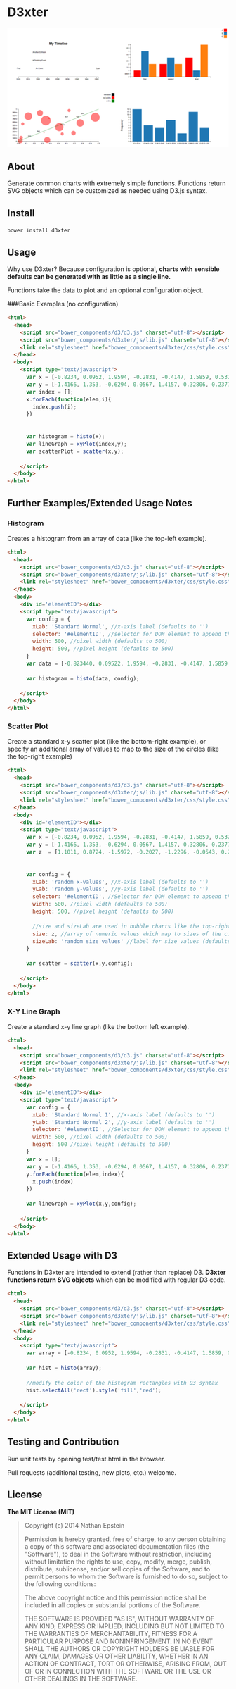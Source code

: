 D3xter
======
![Examples](https://raw.githubusercontent.com/NathanEpstein/D3xter/master/examples.png)

## About

Generate common charts with extremely simple functions. Functions return SVG objects which can be customized as needed using D3.js syntax.

## Install

`bower install d3xter`

## Usage
Why use D3xter? Because configuration is optional, **charts with sensible defaults can be generated with as little as a single line.**

Functions take the data to plot and an optional configuration object.

###Basic Examples (no configuration)
```html
<html>
  <head>
    <script src="bower_components/d3/d3.js" charset="utf-8"></script>
    <script src="bower_components/d3xter/js/lib.js" charset="utf-8"></script>
    <link rel="stylesheet" href="bower_components/d3xter/css/style.css">
  </head>
  <body>
    <script type="text/javascript">
      var x = [-0.8234, 0.0952, 1.9594, -0.2831, -0.4147, 1.5859, 0.5326, 0.0925, 0.3293, 1.3635, 0.3396, 0.0677, -0.6739, 0.4084, -1.4487, -0.1101, -0.7521, -1.2118, 1.7191, 0.2020, -0.1573, -0.2298, -0.8230, 1.7924, 0.4511];
      var y = [-1.4166, 1.353, -0.6294, 0.0567, 1.4157, 0.32806, 0.2377, -0.2262, -1.0602, -1.8150, 0.1075, -1.3516, 1.0137, 0.0183, -0.5466, 0.6416, -0.6655, 0.6874, -0.4616, -0.2808, 1.3443, -1.0518, -0.1332, -1.0097, 0.3643];
      var index = [];
      x.forEach(function(elem,i){
        index.push(i);
      })


      var histogram = histo(x);
      var lineGraph = xyPlot(index,y);
      var scatterPlot = scatter(x,y);

    </script>
  </body>
</html>
```

## Further Examples/Extended Usage Notes

### Histogram
Creates a histogram from an array of data (like the top-left example).

```html
<html>
  <head>
    <script src="bower_components/d3/d3.js" charset="utf-8"></script>
    <script src="bower_components/d3xter/js/lib.js" charset="utf-8"></script>
    <link rel="stylesheet" href="bower_components/d3xter/css/style.css">
  </head>
  <body>
    <div id='elementID'></div>
    <script type="text/javascript">
      var config = {
        xLab: 'Standard Normal', //x-axis label (defaults to '')
        selector: '#elementID', //selector for DOM element to append the plot to (defaults to < body >)
        width: 500, //pixel width (defaults to 500)
        height: 500, //pixel height (defaults to 500)
      }
      var data = [-0.823440, 0.09522, 1.9594, -0.2831, -0.4147, 1.5859, 1.2537, 0.09257, 0.3293, 1.1635, 0.3396, 0.0677, 0.6739, 0.4084, -1.4487, -0.1101, -0.75217, -1.218, 1.719, 0.2020, -0.15732, -0.2298, -0.8230, 1.7924, 0.4511]; //array of numeric values

      var histogram = histo(data, config);

    </script>
  </body>
</html>
```

### Scatter Plot
Create a standard x-y scatter plot (like the bottom-right example), or specify an additional array of values to map to the size of the circles (like the top-right example)

```html
<html>
  <head>
    <script src="bower_components/d3/d3.js" charset="utf-8"></script>
    <script src="bower_components/d3xter/js/lib.js" charset="utf-8"></script>
    <link rel="stylesheet" href="bower_components/d3xter/css/style.css">
  </head>
  <body>
    <div id='elementID'></div>
    <script type="text/javascript">
      var x = [-0.8234, 0.0952, 1.9594, -0.2831, -0.4147, 1.5859, 0.5326, 0.0925, 0.3293, 1.3635, 0.3396, 0.0677, -0.6739, 0.4084, -1.4487, -0.1101, -0.7521, -1.2118, 1.7191, 0.2020, -0.1573, -0.2298, -0.8230, 1.7924, 0.4511];
      var y = [-1.4166, 1.353, -0.6294, 0.0567, 1.4157, 0.32806, 0.2377, -0.2262, -1.0602, -1.8150, 0.1075, -1.3516, 1.0137, 0.0183, -0.5466, 0.6416, -0.6655, 0.6874, -0.4616, -0.2808, 1.3443, -1.0518, -0.1332, -1.0097, 0.3643];
      var z  = [1.1011, 0.8724, -1.5972, -0.2027, -1.2296, -0.0543, 0.2415, 0.3584, 1.0202, -1.7524, -0.6787, 0.8113, 0.0206, -1.9769, 1.2008, 1.0440, 1.0141, -0.6452, -0.6115, 0.6687, 2.9415, -1.1146, -1.2889, -0.2562, -1.1781];


      var config = {
        xLab: 'random x-values', //x-axis label (defaults to '')
        yLab: 'random y-values', //y-axis label (defaults to '')
        selector: '#elementID', //Selector for DOM element to append the plot to (defaults to < body >)
        width: 500, //pixel width (defaults to 500)
        height: 500, //pixel height (defaults to 500)

        //size and sizeLab are used in bubble charts like the top-right example.
        size: z, //array of numeric values which map to sizes of the circles plotted at the corresponding x-y point (defaults to undefined for a standard scatter)
        sizeLab: 'random size values' //label for size values (defaults to '')
      }

      var scatter = scatter(x,y,config);

    </script>
  </body>
</html>
```

### X-Y Line Graph

Create a standard x-y line graph (like the bottom left example).

```html
<html>
  <head>
    <script src="bower_components/d3/d3.js" charset="utf-8"></script>
    <script src="bower_components/d3xter/js/lib.js" charset="utf-8"></script>
    <link rel="stylesheet" href="bower_components/d3xter/css/style.css">
  </head>
  <body>
    <div id='elementID'></div>
    <script type="text/javascript">
      var config = {
        xLab: 'Standard Normal 1', //x-axis label (defaults to '')
        yLab: 'Standard Normal 2', //y-axis label (defaults to '')
        selector: '#elementID', //Selector for DOM element to append the plot to (defaults to < body >)
        width: 500, //pixel width (defaults to 500)
        height: 500 //pixel height (defaults to 500)
      }
      var x = [];
      var y = [-1.4166, 1.353, -0.6294, 0.0567, 1.4157, 0.32806, 0.2377, -0.2262, -1.0602, -1.8150, 0.1075, -1.3516, 1.0137, 0.0183, -0.5466, 0.6416, -0.6655, 0.6874, -0.4616, -0.2808, 1.3443, -1.0518, -0.1332, -1.0097, 0.3643];
      y.forEach(function(elem,index){
        x.push(index)
      })

      var lineGraph = xyPlot(x,y,config);

    </script>
  </body>
</html>
```

## Extended Usage with D3

Functions in D3xter are intended to extend (rather than replace) D3. **D3xter functions return SVG objects** which can be modified with regular D3 code.

```html
<html>
  <head>
    <script src="bower_components/d3/d3.js" charset="utf-8"></script>
    <script src="bower_components/d3xter/js/lib.js" charset="utf-8"></script>
    <link rel="stylesheet" href="bower_components/d3xter/css/style.css">
  </head>
  <body>
    <script type="text/javascript">
      var array = [-0.8234, 0.0952, 1.9594, -0.2831, -0.4147, 1.5859, 0.5326, 0.0925, 0.3293, 1.3635, 0.3396, 0.0677, -0.6739, 0.4084, -1.4487, -0.1101, -0.7521, -1.2118, 1.7191, 0.2020, -0.1573, -0.2298, -0.8230, 1.7924, 0.4511];

      var hist = histo(array);

      //modify the color of the histogram rectangles with D3 syntax
      hist.selectAll('rect').style('fill','red');

    </script>
  </body>
</html>
```

## Testing and Contribution

Run unit tests by opening test/test.html in the browser.

Pull requests (additional testing, new plots, etc.) welcome.

## License

**The MIT License (MIT)**

> Copyright (c) 2014 Nathan Epstein
>
> Permission is hereby granted, free of charge, to any person obtaining a copy
> of this software and associated documentation files (the "Software"), to deal
> in the Software without restriction, including without limitation the rights
> to use, copy, modify, merge, publish, distribute, sublicense, and/or sell
> copies of the Software, and to permit persons to whom the Software is
> furnished to do so, subject to the following conditions:
>
> The above copyright notice and this permission notice shall be included in
> all copies or substantial portions of the Software.
>
> THE SOFTWARE IS PROVIDED "AS IS", WITHOUT WARRANTY OF ANY KIND, EXPRESS OR
> IMPLIED, INCLUDING BUT NOT LIMITED TO THE WARRANTIES OF MERCHANTABILITY,
> FITNESS FOR A PARTICULAR PURPOSE AND NONINFRINGEMENT. IN NO EVENT SHALL THE
> AUTHORS OR COPYRIGHT HOLDERS BE LIABLE FOR ANY CLAIM, DAMAGES OR OTHER
> LIABILITY, WHETHER IN AN ACTION OF CONTRACT, TORT OR OTHERWISE, ARISING FROM,
> OUT OF OR IN CONNECTION WITH THE SOFTWARE OR THE USE OR OTHER DEALINGS IN
> THE SOFTWARE.







